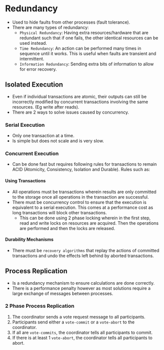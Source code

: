 # Redundancy
* Used to hide faults from other processes (fault tolerance).
* There are many types of redundancy:
	* `Physical Redundancy`: Having extra resources/hardware that are redundant such that if one fails, the other identical resources can be used instead.
	* `Time Redundancy`: An action can be performed many times in sequence until it works. This is useful when faults are transient and intermittent.
	* `Information Redundancy`: Sending extra bits of information to allow for error recovery.

## Isolated Execution
* Even if individual transactions are atomic, their outputs can still be incorrectly modified by concurrent transactions involving the same resources. (Eg write after reads).
* There are 2 ways to solve issues caused by concurrency.
### Serial Execution
* Only one transaction at a time.
* Is simple but does not scale and is very slow.
### Concurrent Execution
* Can be done fast but requires following rules for transactions to remain ACID (Atomicity, Consistency, Isolation and Durable). Rules such as:
#### Using Transactions
* All operations must be transactions wherein results are only committed to the storage once all operations in the transaction are successful.
* There must be concurrency control to ensure that the execution is equivalent to a serial execution. This comes at a performance cost as long transactions will block other transactions.
	* This can be done using 2 phase locking wherein in the first step, read and write locks on resources are acquired. Then the operations are performed and then the locks are released.
#### Durability Mechanisms
* There must be `recovery algorithms` that replay the actions of committed transactions and undo the effects left behind by aborted transactions.

## Process Replication
* Is a redundancy mechanism to ensure calculations are done correctly.
* There is a performance penalty however as most solutions require a large exchange of messages between processes.
### 2 Phase Process Replication 
1. The coordinator sends a vote request message to all participants.
2. Participants send either a `vote-commit` or a `vote-abort` to the coordinator.
3. If all are `vote-commits`, the coordinator tells all participants to commit. 
4. If there is at least 1 `vote-abort`, the coordinator tells all participants to abort.
